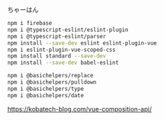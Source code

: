 ちゃーはん

```bash
npm i firebase
npm i @typescript-eslint/eslint-plugin
npm i @typescript-eslint/parser
npm install --save-dev eslint eslint-plugin-vue
npm i eslint-plugin-vue-scoped-css
npm install standard --save-dev
npm install --save-dev babel-eslint

npm i @basichelpers/replace
npm i @basichelpers/pulldown
npm i @basichelpers/type
npm i @basichelpers/date
```

https://kobatech-blog.com/vue-composition-api/
